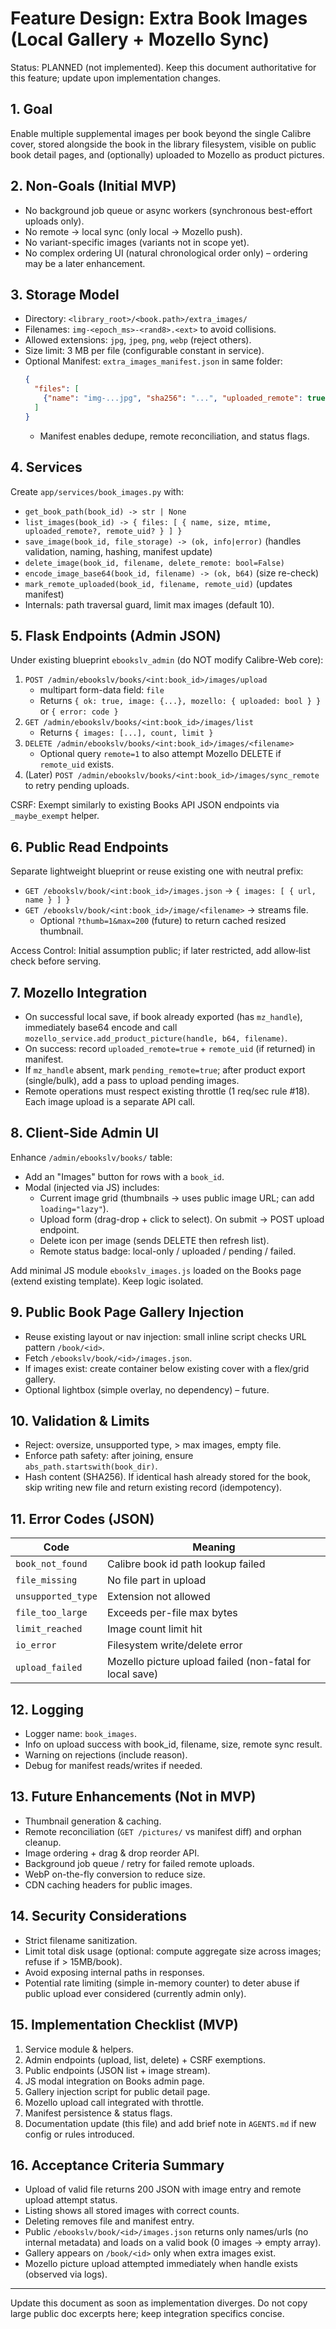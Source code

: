 # Feature Design: Extra Book Images (Local Gallery + Mozello Sync)

Status: PLANNED (not implemented). Keep this document authoritative for this feature; update upon implementation changes.

## 1. Goal
Enable multiple supplemental images per book beyond the single Calibre cover, stored alongside the book in the library filesystem, visible on public book detail pages, and (optionally) uploaded to Mozello as product pictures.

## 2. Non-Goals (Initial MVP)
- No background job queue or async workers (synchronous best-effort uploads only).
- No remote -> local sync (only local → Mozello push).
- No variant-specific images (variants not in scope yet).
- No complex ordering UI (natural chronological order only) – ordering may be a later enhancement.

## 3. Storage Model
- Directory: `<library_root>/<book.path>/extra_images/`
- Filenames: `img-<epoch_ms>-<rand8>.<ext>` to avoid collisions.
- Allowed extensions: `jpg`, `jpeg`, `png`, `webp` (reject others).
- Size limit: 3 MB per file (configurable constant in service).
- Optional Manifest: `extra_images_manifest.json` in same folder:
  ```json
  {
    "files": [
      {"name": "img-...jpg", "sha256": "...", "uploaded_remote": true, "remote_uid": "uid-..."}
    ]
  }
  ```
  - Manifest enables dedupe, remote reconciliation, and status flags.

## 4. Services
Create `app/services/book_images.py` with:
- `get_book_path(book_id) -> str | None`
- `list_images(book_id) -> { files: [ { name, size, mtime, uploaded_remote?, remote_uid? } ] }`
- `save_image(book_id, file_storage) -> (ok, info|error)` (handles validation, naming, hashing, manifest update)
- `delete_image(book_id, filename, delete_remote: bool=False)`
- `encode_image_base64(book_id, filename) -> (ok, b64)` (size re-check)
- `mark_remote_uploaded(book_id, filename, remote_uid)` (updates manifest)
- Internals: path traversal guard, limit max images (default 10).

## 5. Flask Endpoints (Admin JSON)
Under existing blueprint `ebookslv_admin` (do NOT modify Calibre-Web core):
1. `POST /admin/ebookslv/books/<int:book_id>/images/upload`
   - multipart form-data field: `file`
   - Returns `{ ok: true, image: {...}, mozello: { uploaded: bool } }` or `{ error: code }`
2. `GET /admin/ebookslv/books/<int:book_id>/images/list`
   - Returns `{ images: [...], count, limit }`
3. `DELETE /admin/ebookslv/books/<int:book_id>/images/<filename>`
   - Optional query `remote=1` to also attempt Mozello DELETE if `remote_uid` exists.
4. (Later) `POST /admin/ebookslv/books/<int:book_id>/images/sync_remote` to retry pending uploads.

CSRF: Exempt similarly to existing Books API JSON endpoints via `_maybe_exempt` helper.

## 6. Public Read Endpoints
Separate lightweight blueprint or reuse existing one with neutral prefix:
- `GET /ebookslv/book/<int:book_id>/images.json` → `{ images: [ { url, name } ] }`
- `GET /ebookslv/book/<int:book_id>/image/<filename>` → streams file.
  - Optional `?thumb=1&max=200` (future) to return cached resized thumbnail.

Access Control: Initial assumption public; if later restricted, add allow‑list check before serving.

## 7. Mozello Integration
- On successful local save, if book already exported (has `mz_handle`), immediately base64 encode and call `mozello_service.add_product_picture(handle, b64, filename)`.
- On success: record `uploaded_remote=true` + `remote_uid` (if returned) in manifest.
- If `mz_handle` absent, mark `pending_remote=true`; after product export (single/bulk), add a pass to upload pending images.
- Remote operations must respect existing throttle (1 req/sec rule #18). Each image upload is a separate API call.

## 8. Client-Side Admin UI
Enhance `/admin/ebookslv/books/` table:
- Add an "Images" button for rows with a `book_id`.
- Modal (injected via JS) includes:
  - Current image grid (thumbnails -> uses public image URL; can add `loading="lazy"`).
  - Upload form (drag-drop + click to select). On submit → POST upload endpoint.
  - Delete icon per image (sends DELETE then refresh list).
  - Remote status badge: local-only / uploaded / pending / failed.

Add minimal JS module `ebookslv_images.js` loaded on the Books page (extend existing template). Keep logic isolated.

## 9. Public Book Page Gallery Injection
- Reuse existing layout or nav injection: small inline script checks URL pattern `/book/<id>`.
- Fetch `/ebookslv/book/<id>/images.json`.
- If images exist: create container below existing cover with a flex/grid gallery.
- Optional lightbox (simple overlay, no dependency) – future.

## 10. Validation & Limits
- Reject: oversize, unsupported type, > max images, empty file.
- Enforce path safety: after joining, ensure `abs_path.startswith(book_dir)`.
- Hash content (SHA256). If identical hash already stored for the book, skip writing new file and return existing record (idempotency).

## 11. Error Codes (JSON)
| Code | Meaning |
|------|---------|
| `book_not_found` | Calibre book id path lookup failed |
| `file_missing` | No file part in upload |
| `unsupported_type` | Extension not allowed |
| `file_too_large` | Exceeds per-file max bytes |
| `limit_reached` | Image count limit hit |
| `io_error` | Filesystem write/delete error |
| `upload_failed` | Mozello picture upload failed (non-fatal for local save) |

## 12. Logging
- Logger name: `book_images`.
- Info on upload success with book_id, filename, size, remote sync result.
- Warning on rejections (include reason).
- Debug for manifest reads/writes if needed.

## 13. Future Enhancements (Not in MVP)
- Thumbnail generation & caching.
- Remote reconciliation (`GET /pictures/` vs manifest diff) and orphan cleanup.
- Image ordering + drag & drop reorder API.
- Background job queue / retry for failed remote uploads.
- WebP on-the-fly conversion to reduce size.
- CDN caching headers for public images.

## 14. Security Considerations
- Strict filename sanitization.
- Limit total disk usage (optional: compute aggregate size across images; refuse if > 15MB/book).
- Avoid exposing internal paths in responses.
- Potential rate limiting (simple in-memory counter) to deter abuse if public upload ever considered (currently admin only).

## 15. Implementation Checklist (MVP)
1. Service module & helpers.
2. Admin endpoints (upload, list, delete) + CSRF exemptions.
3. Public endpoints (JSON list + image stream).
4. JS modal integration on Books admin page.
5. Gallery injection script for public detail page.
6. Mozello upload call integrated with throttle.
7. Manifest persistence & status flags.
8. Documentation update (this file) and add brief note in `AGENTS.md` if new config or rules introduced.

## 16. Acceptance Criteria Summary
- Upload of valid file returns 200 JSON with image entry and remote upload attempt status.
- Listing shows all stored images with correct counts.
- Deleting removes file and manifest entry.
- Public `/ebookslv/book/<id>/images.json` returns only names/urls (no internal metadata) and loads on a valid book (0 images → empty array).
- Gallery appears on `/book/<id>` only when extra images exist.
- Mozello picture upload attempted immediately when handle exists (observed via logs).

---
Update this document as soon as implementation diverges. Do not copy large public doc excerpts here; keep integration specifics concise.
